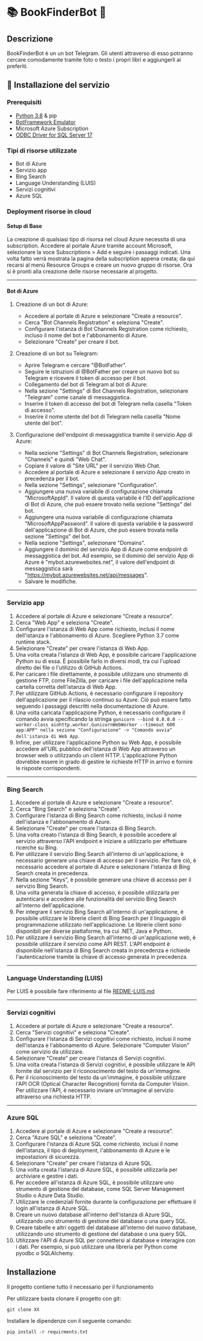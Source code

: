 # 📚 BookFinderBot 🤖

## Descrizione

BookFinderBot è un un bot Telegram. Gli utenti attraverso di esso potranno cercare comodamente tramite foto o testo i
propri libri e aggiungerli ai preferiti.

## 🚀 Installazione del servizio

### Prerequisiti

- [Python 3.8](https://www.python.org/downloads/release/python-380/) & pip
- [BotFramework Emulator](https://github.com/microsoft/BotFramework-Emulator/releases)
- Microsoft Azure Subscription
- [ODBC Driver for SQL Server 17](https://learn.microsoft.com/en-us/sql/connect/odbc/download-odbc-driver-for-sql-server?view=sql-server-ver16#version-17)

### Tipi di risorse utilizzate

- Bot di Azure
- Servizio app
- Bing Search
- Language Understanding (LUIS)
- Servizi cognitivi
- Azure SQL

### Deployment risorse in cloud

#### Setup di Base

La creazione di qualsiasi tipo di risorsa nel cloud Azure necessita di una subscription. Accedere al portale Azure
tramite account Microsoft, selezionare la voce Subscriptions > Add e seguire i passaggi indicati. Una volta fatto verrà
mostrata la pagina della subscription appena creata; da qui recarsi al menù Resource Groups e creare un nuovo gruppo di
risorse. Ora si è pronti alla creazione delle risorse necessarie al progetto.
* **

#### Bot di Azure

1. Creazione di un bot di Azure:

    * Accedere al portale di Azure e selezionare "Create a resource".
    * Cerca "Bot Channels Registration" e seleziona "Create".
    * Configurare l'istanza di Bot Channels Registration come richiesto, incluso il nome del bot e l'abbonamento di
      Azure.
    * Selezionare "Create" per creare il bot.

2. Creazione di un bot su Telegram:
    * Aprire Telegram e cercare "@BotFather".
    * Seguire le istruzioni di @BotFather per creare un nuovo bot su Telegram e ricevere il token di accesso per il bot.
    * Collegamento del bot di Telegram al bot di Azure:
    * Nella sezione "Settings" di Bot Channels Registration, selezionare "Telegram" come canale di messaggistica.
    * Inserire il token di accesso del bot di Telegram nella casella "Token di accesso".
    * Inserire il nome utente del bot di Telegram nella casella "Nome utente del bot".

3. Configurazione dell'endpoint di messaggistica tramite il servizio App di Azure:
    * Nella sezione "Settings" di Bot Channels Registration, selezionare "Channels" e quindi "Web Chat".
    * Copiare il valore di "Site URL" per il servizio Web Chat.
    * Accedere al portale di Azure e selezionare il servizio App creato in precedenza per il bot.
    * Nella sezione "Settings", selezionare "Configuration".
    * Aggiungere una nuova variabile di configurazione chiamata "MicrosoftAppId". Il valore di questa variabile è l'ID
      dell'applicazione di Bot di Azure, che può essere trovato nella sezione "Settings" del bot.
    * Aggiungere una nuova variabile di configurazione chiamata "MicrosoftAppPassword". Il valore di questa variabile è
      la password dell'applicazione di Bot di Azure, che può essere trovata nella sezione "Settings" del bot.
    * Nella sezione "Settings", selezionare "Domains".
    * Aggiungere il dominio del servizio App di Azure come endpoint di messaggistica del bot. Ad esempio, se il dominio
      del servizio App di Azure è "mybot.azurewebsites.net", il valore dell'endpoint di messaggistica
      sarà "https://mybot.azurewebsites.net/api/messages".
    * Salvare le modifiche.

* **

### Servizio app

1. Accedere al portale di Azure e selezionare "Create a resource".
2. Cerca "Web App" e seleziona "Create".
3. Configurare l'istanza di Web App come richiesto, inclusi il nome dell'istanza e l'abbonamento di Azure. Scegliere
   Python 3.7 come runtime stack.
4. Selezionare "Create" per creare l'istanza di Web App.
5. Una volta creata l'istanza di Web App, è possibile caricare l'applicazione Python su di essa. È possibile farlo in
   diversi modi, tra cui l'upload diretto dei file o l'utilizzo di GitHub Actions.
6. Per caricare i file direttamente, è possibile utilizzare uno strumento di gestione FTP, come FileZilla, per caricare
   i file dell'applicazione nella cartella corretta dell'istanza di Web App.
7. Per utilizzare GitHub Actions, è necessario configurare il repository dell'applicazione per il rilascio continuo su
   Azure. Ciò può essere fatto seguendo i passaggi descritti nella documentazione di Azure.
8. Una volta caricata l'applicazione Python, è necessario configurare il comando avvia specificando la
   stringa ``gunicorn --bind 0.0.0.0 --worker-class aiohttp.worker.GunicornWebWorker --timeout 600 app:APP" nella sezione "Configurazione" -> "Comando avvia" dell'istanza di Web App``.
9. Infine, per utilizzare l'applicazione Python su Web App, è possibile accedere all'URL pubblico dell'istanza di Web
   App attraverso un browser web o utilizzando un client HTTP. L'applicazione Python dovrebbe essere in grado di gestire
   le richieste HTTP in arrivo e fornire le risposte corrispondenti.

* **

### Bing Search

1. Accedere al portale di Azure e selezionare "Create a resource".
2. Cerca "Bing Search" e seleziona "Create".
3. Configurare l'istanza di Bing Search come richiesto, inclusi il nome dell'istanza e l'abbonamento di Azure.
4. Selezionare "Create" per creare l'istanza di Bing Search.
5. Una volta creato l'istanza di Bing Search, è possibile accedere al servizio attraverso l'API endpoint e iniziare a
   utilizzarlo per effettuare ricerche su Bing.
6. Per utilizzare il servizio Bing Search all'interno di un'applicazione, è necessario generare una chiave di accesso
   per il servizio. Per fare ciò, è necessario accedere al portale di Azure e selezionare l'istanza di Bing Search
   creata in precedenza.
7. Nella sezione "Keys", è possibile generare una chiave di accesso per il servizio Bing Search.
8. Una volta generata la chiave di accesso, è possibile utilizzarla per autenticarsi e accedere alle funzionalità del
   servizio Bing Search all'interno dell'applicazione.
9. Per integrare il servizio Bing Search all'interno di un'applicazione, è possibile utilizzare le librerie client di
   Bing Search per il linguaggio di programmazione utilizzato nell'applicazione. Le librerie client sono disponibili per
   diverse piattaforme, tra cui .NET, Java e Python.
10. Per utilizzare il servizio Bing Search all'interno di un'applicazione web, è possibile utilizzare il servizio come
    API REST. L'API endpoint è disponibile nell'istanza di Bing Search creata in precedenza e richiede l'autenticazione
    tramite la chiave di accesso generata in precedenza.

* **

### Language Understanding (LUIS)

Per LUIS è possibile fare riferimento al file [REDME-LUIS.md](cognitiveModels/README-LUIS.md)
* **

### Servizi cognitivi

1. Accedere al portale di Azure e selezionare "Create a resource".
2. Cerca "Servizi cognitivi" e seleziona "Create".
3. Configurare l'istanza di Servizi cognitivi come richiesto, inclusi il nome dell'istanza e l'abbonamento di Azure.
   Selezionare "Computer Vision" come servizio da utilizzare.
4. Selezionare "Create" per creare l'istanza di Servizi cognitivi.
5. Una volta creata l'istanza di Servizi cognitivi, è possibile utilizzare le API fornite dal servizio per il
   riconoscimento del testo da un'immagine.
6. Per il riconoscimento del testo da un'immagine, è possibile utilizzare l'API OCR (Optical Character Recognition)
   fornita da Computer Vision. Per utilizzare l'API, è necessario inviare un'immagine al servizio attraverso una
   richiesta HTTP.

* **

### Azure SQL

1. Accedere al portale di Azure e selezionare "Create a resource".
2. Cerca "Azure SQL" e seleziona "Create".
3. Configurare l'istanza di Azure SQL come richiesto, inclusi il nome dell'istanza, il tipo di deployment, l'abbonamento
   di Azure e le impostazioni di sicurezza.
4. Selezionare "Create" per creare l'istanza di Azure SQL.
5. Una volta creata l'istanza di Azure SQL, è possibile utilizzarla per archiviare e gestire i dati.
6. Per accedere all'istanza di Azure SQL, è possibile utilizzare uno strumento di gestione del database, come SQL Server
   Management Studio o Azure Data Studio.
7. Utilizzare le credenziali fornite durante la configurazione per effettuare il login all'istanza di Azure SQL.
8. Creare un nuovo database all'interno dell'istanza di Azure SQL, utilizzando uno strumento di gestione del database o
   una query SQL.
9. Creare tabelle e altri oggetti del database all'interno del nuovo database, utilizzando uno strumento di gestione del
   database o una query SQL.
10. Utilizzare l'API di Azure SQL per connettersi al database e interagire con i dati. Per esempio, si può utilizzare
    una libreria per Python come pyodbc o SQLAlchemy.

## Installazione

Il progetto contiene tutto il necessario per il funzionamento

Per utilizzare basta clonare il progetto con git:

```
git clone XX
```

Installare le dipendenze con il seguente comando:

```
pip install -r requirments.txt
```

